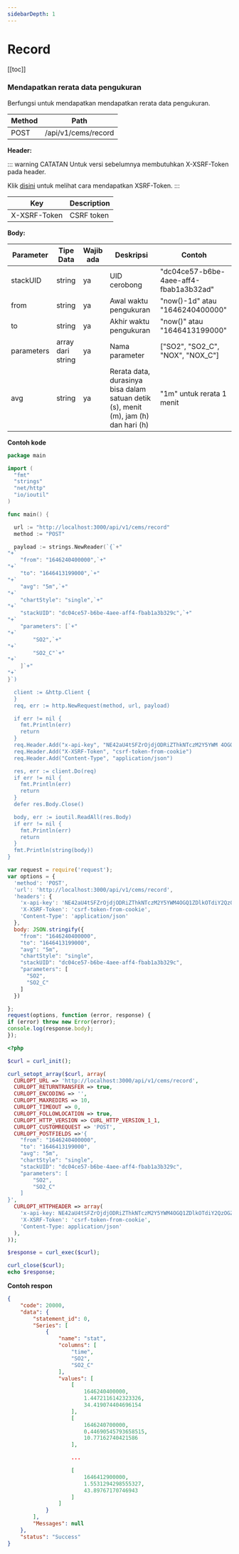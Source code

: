 ```yaml
---
sidebarDepth: 1
---
```


# Record

[[toc]]

### Mendapatkan rerata data pengukuran

Berfungsi untuk mendapatkan mendapatkan rerata data pengukuran.

| Method | Path                |
| ------ | ------------------- |
| POST   | /api/v1/cems/record |

**Header:**

::: warning CATATAN
Untuk versi sebelumnya membutuhkan X-XSRF-Token pada header.

Klik [disini](mendapatkan-csrf-token.md) untuk melihat cara mendapatkan XSRF-Token.
:::

| Key          | Description |
| ------------ | ----------- |
| X-XSRF-Token | CSRF token  |

**Body:**

| Parameter  | Tipe Data         | Wajib ada | Deskripsi                                                                           | Contoh                                 |
| ---------- | ----------------- | --------- | ----------------------------------------------------------------------------------- | -------------------------------------- |
| stackUID   | string            | ya        | UID cerobong                                                                        | "dc04ce57-b6be-4aee-aff4-fbab1a3b32ad" |
| from       | string            | ya        | Awal waktu pengukuran                                                               | "now()-1d" atau "1646240400000"        |
| to         | string            | ya        | Akhir waktu pengukuran                                                              | "now()" atau "1646413199000"           |
| parameters | array dari string | ya        | Nama parameter                                                                      | ["SO2", "SO2_C", "NOX", "NOX_C"]       |
| avg        | string            | ya        | Rerata data, durasinya bisa dalam satuan detik (s), menit (m), jam (h) dan hari (h) | "1m" untuk rerata 1 menit              |

**Contoh kode**
<CodeGroup>
<CodeGroupItem title="GO">

```go
package main

import (
  "fmt"
  "strings"
  "net/http"
  "io/ioutil"
)

func main() {

  url := "http://localhost:3000/api/v1/cems/record"
  method := "POST"

  payload := strings.NewReader(`{`+"
"+`
    "from": "1646240400000",`+"
"+`
    "to": "1646413199000",`+"
"+`
    "avg": "5m",`+"
"+`
    "chartStyle": "single",`+"
"+`
    "stackUID": "dc04ce57-b6be-4aee-aff4-fbab1a3b329c",`+"
"+`
    "parameters": [`+"
"+`
        "SO2",`+"
"+`
        "SO2_C"`+"
"+`
    ]`+"
"+`
}`)

  client := &http.Client {
  }
  req, err := http.NewRequest(method, url, payload)

  if err != nil {
    fmt.Println(err)
    return
  }
  req.Header.Add("x-api-key", "NE42aU4tSFZrOjdjODRiZThkNTczM2Y5YWM 4OGQ1ZDlkOTdiY2QzOGZm")
  req.Header.Add("X-XSRF-Token", "csrf-token-from-cookie")
  req.Header.Add("Content-Type", "application/json")

  res, err := client.Do(req)
  if err != nil {
    fmt.Println(err)
    return
  }
  defer res.Body.Close()

  body, err := ioutil.ReadAll(res.Body)
  if err != nil {
    fmt.Println(err)
    return
  }
  fmt.Println(string(body))
}
```

  </CodeGroupItem>

  <CodeGroupItem title="NodeJS">
  
```js
var request = require('request');
var options = {
  'method': 'POST',
  'url': 'http://localhost:3000/api/v1/cems/record',
  'headers': {
    'x-api-key': 'NE42aU4tSFZrOjdjODRiZThkNTczM2Y5YWM4OGQ1ZDlkOTdiY2QzOGZm',
    'X-XSRF-Token': 'csrf-token-from-cookie',
    'Content-Type': 'application/json'
  },
  body: JSON.stringify({
    "from": "1646240400000",
    "to": "1646413199000",
    "avg": "5m",
    "chartStyle": "single",
    "stackUID": "dc04ce57-b6be-4aee-aff4-fbab1a3b329c",
    "parameters": [
      "SO2",
      "SO2_C"
    ]
  })

};
request(options, function (error, response) {
if (error) throw new Error(error);
console.log(response.body);
});

````

  </CodeGroupItem>
  <CodeGroupItem title="PHP">

```php
<?php

$curl = curl_init();

curl_setopt_array($curl, array(
  CURLOPT_URL => 'http://localhost:3000/api/v1/cems/record',
  CURLOPT_RETURNTRANSFER => true,
  CURLOPT_ENCODING => '',
  CURLOPT_MAXREDIRS => 10,
  CURLOPT_TIMEOUT => 0,
  CURLOPT_FOLLOWLOCATION => true,
  CURLOPT_HTTP_VERSION => CURL_HTTP_VERSION_1_1,
  CURLOPT_CUSTOMREQUEST => 'POST',
  CURLOPT_POSTFIELDS =>'{
    "from": "1646240400000",
    "to": "1646413199000",
    "avg": "5m",
    "chartStyle": "single",
    "stackUID": "dc04ce57-b6be-4aee-aff4-fbab1a3b329c",
    "parameters": [
        "SO2",
        "SO2_C"
    ]
}',
  CURLOPT_HTTPHEADER => array(
    'x-api-key: NE42aU4tSFZrOjdjODRiZThkNTczM2Y5YWM4OGQ1ZDlkOTdiY2QzOGZm',
    'X-XSRF-Token': 'csrf-token-from-cookie',
    'Content-Type: application/json'
  ),
));

$response = curl_exec($curl);

curl_close($curl);
echo $response;


````

  </CodeGroupItem>

</CodeGroup>

**Contoh respon**

```json
{
    "code": 20000,
    "data": {
        "statement_id": 0,
        "Series": [
            {
                "name": "stat",
                "columns": [
                    "time",
                    "SO2",
                    "SO2_C"
                ],
                "values": [
                    [
                        1646240400000,
                        1.4472116142323326,
                        34.419074404696154
                    ],
                    [
                        1646240700000,
                        0.44690545793658515,
                        10.77162740421586
                    ],

                    ...

                    [
                        1646412900000,
                        1.5531294298555327,
                        43.89767170746943
                    ]
                ]
            }
        ],
        "Messages": null
    },
    "status": "Success"
}
```
